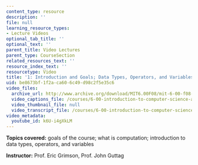 ```yaml
---
content_type: resource
description: ''
file: null
learning_resource_types:
- Lecture Videos
optional_tab_title: ''
optional_text: ''
parent_title: Video Lectures
parent_type: CourseSection
related_resources_text: ''
resource_index_text: ''
resourcetype: Video
title: '1: Introduction and Goals; Data Types, Operators, and Variables'
uid: be8673bf-1f2a-ca60-6c49-d98c2f5e35c6
video_files:
  archive_url: http://www.archive.org/download/MIT6.00F08/mit-6-00-f08-lec01_300k.mp4
  video_captions_file: /courses/6-00-introduction-to-computer-science-and-programming-fall-2008/bb5895c7557156249a73ce8067bc4d22_k6U-i4gXkLM.vtt
  video_thumbnail_file: null
  video_transcript_file: /courses/6-00-introduction-to-computer-science-and-programming-fall-2008/70eaa5a4e10db04ff2293d257a08ee65_k6U-i4gXkLM.pdf
video_metadata:
  youtube_id: k6U-i4gXkLM
---
```


**Topics covered:** goals of the course; what is computation; introduction to data types, operators, and variables

**Instructor:** Prof. Eric Grimson, Prof. John Guttag